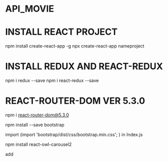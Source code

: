 # API_MOVIE

# INSTALL REACT PROJECT
npm install create-react-app -g
npx create-react-app nameproject

# INSTALL REDUX AND REACT-REDUX
npm i redux --save
npm i react-redux --save

# REACT-ROUTER-DOM VER 5.3.0
npm i react-router-dom@5.3.0


npm install --save bootstrap 

import (import 'bootstrap/dist/css/bootstrap.min.css';  ) in Index.js

npm install react-owl-carousel2

add  <script src="https://code.jquery.com/jquery-3.2.1.slim.min.js"></script><script> at body in Index.html

import
(import React from 'react';
import OwlCarousel from 'react-owl-carousel2';
import 'react-owl-carousel2/style.css';) in component when using